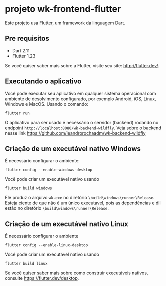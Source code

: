 # projeto wk-frontend-flutter

Este projeto usa Flutter, um framework da linguagem Dart.

## Pre requisitos
* Dart 2.11
* Flutter 1.23

Se você quiser saber mais sobre a Flutter, visite seu site: http://flutter.dev/.

## Executando o aplicativo

Você pode executar seu aplicativo em qualquer sistema operacional com ambiente de desolvimento configurado, por exemplo Android, iOS, Linux, Windows e MacOS. Usando o comando: 
```
flutter run
```

O aplicativo para ser usado é necessário o servidor (backend) rodando no endpoint `http://localhost:8080/wk-backend-wildfly`. Veja sobre o backend nesse link https://github.com/leandrorochaadm/wk-backend-wildfly

## Criação de um executável nativo Windows

É necessário configurar o ambiente:
 ```
 flutter config --enable-windows-desktop
 ```

Você pode criar um executável nativo usando 
```
flutter build windows
```

Ele produz o arquivo `wk.exe` no diretório `\build\windows\runner\Release`.
Esteja ciente de que não é um único executavel, pois as dependências e dll estão no diretório `\build\windows\runner\Release`.



## Criação de um executável nativo Linux

É necessário configurar o ambiente 
```
flutter config --enable-linux-desktop
````

Você pode criar um executável nativo usando 
```
flutter build linux
```



Se você quiser saber mais sobre como construir executáveis ​​nativos, consulte https://flutter.dev/desktop.